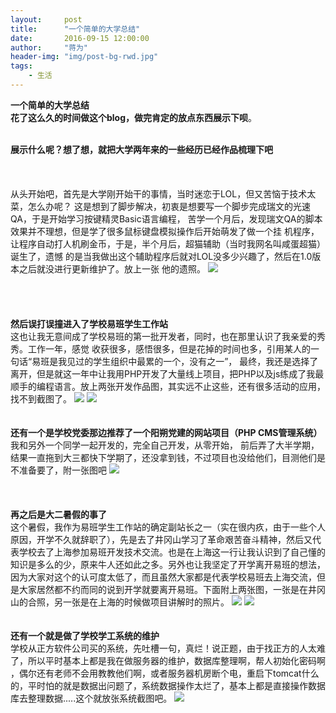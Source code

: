 ```yaml
---
layout:     post
title:      "一个简单的大学总结"
date:       2016-09-15 12:00:00
author:     "蒋为"
header-img: "img/post-bg-rwd.jpg"
tags:
    - 生活
---
```





<div>
	<p>
		<b>一个简单的大学总结</b>
	    <br><b>花了这么久的时间做这个blog，做完肯定的放点东西展示下呗</b>。
    </p>
    <br><b>展示什么呢？想了想，就把大学两年来的一些经历已经作品梳理下吧</b>
    <br>
    <br>
    <br>
    <br>从头开始吧，首先是大学刚开始干的事情，当时迷恋于LOL，但又苦恼于技术太菜，怎么办呢？
这是想到了脚步解决，初衷是想要写一个脚步完成瑞文的光速QA，于是开始学习按键精灵Basic语言编程，
苦学一个月后，发现瑞文QA的脚本效果并不理想，但是学了很多鼠标键盘模拟操作后开始萌发了做一个挂
机程序，让程序自动打人机刷金币，于是，半个月后，超猫辅助（当时我网名叫咸蛋超猫）诞生了，遗憾
的是当我做出这个辅助程序后就对LOL没多少兴趣了，然后在1.0版本之后就没进行更新维护了。放上一张
他的遗照。
<img src="/img/articleImg/lolfz.png">
    <br>
    <br>
    <br>
    <br>
    <br><b>然后误打误撞进入了学校易班学生工作站</b>
    <br>这也让我无意间成了学校易班的第一批开发者，同时，也在那里认识了我亲爱的秀秀。工作一年，感觉
收获很多，感悟很多，但是花掉的时间也多，引用某人的一句话“易班是我见过的学生组织中最累的一个，没有之一”，
最终，我还是选择了离开，但是就这一年中让我用PHP开发了大量线上项目，把PHP以及js练成了我最顺手的编程语言。放上两张开发作品图，其实远不止这些，还有很多活动的应用，找不到截图了。
<img src="/img/articleImg/yiban.jpg">
<img src="/img/articleImg/yiban2.jpg">
    <br>
    <br>
    <br><b>还有一个是学校党委那边推荐了一个阳朔党建的网站项目（PHP CMS管理系统）</b>
	<br>我和另外一个同学一起开发的，完全自己开发，从零开始，
    前后弄了大半学期，结果一直拖到大三都快下学期了，还没拿到钱，不过项目也没给他们，目测他们是不准备要了，附一张图吧
<img src="img/articleImg/ysdj.png">	
<br>
    <br>
    <br>
    <br><b>再之后是大二暑假的事了</b>
    <br>这个暑假，我作为易班学生工作站的确定副站长之一（实在很内疚，由于一些个人原因，开学不久就辞职了），先是去了井冈山学习了革命艰苦奋斗精神，然后又代表学校去了上海参加易班开发技术交流。也是在上海这一行让我认识到了自己懂的知识是多么的少，原来牛人还如此之多。另外也让我坚定了开学离开易班的想法，因为大家对这个的认可度太低了，而且虽然大家都是代表学校易班去上海交流，但是大家居然都不约而同的说到开学就要离开易班。下面附上两张图，一张是在井冈山的合照，另一张是在上海的时候做项目讲解时的照片。
<img src="/img/articleImg/jgs.jpeg">
<img src="/img/articleImg/sh.jpeg">
    <br>
    <br>
    <br><b>还有一个就是做了学校学工系统的维护</b>
<br>学校从正方软件公司买的系统，先吐槽一句，真烂！说正题，由于找正方的人太难了，所以平时基本上都是我在做服务器的维护，数据库整理啊，帮人初始化密码啊
，偶尔还有老师不会用教教他们啊，或者服务器机房断个电，重启下tomcat什么的，平时怕的就是数据出问题了，系统数据操作太烂了，基本上都是直接操作数据库去整理数据.....这个就放张系统截图吧。
<img src="/img/articleImg/xgxt.png">
    <br>
    <br>
    <br>
    <br>
</div>
